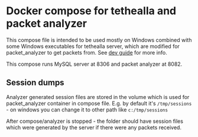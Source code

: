 # Docker compose for tethealla and packet analyzer

This compose file is intended to be used mostly on Windows combined with some Windows 
executables for tethealla server, which are modified for packet_analyzer to get packets from.
See [dev guide](https://github.com/dcrodman/archon/wiki/Developer's-Guide) for more info.

This compose runs MySQL server at 8306 and packet analyzer at 8082.

## Session dumps

Analyzer generated session files are stored in the volume which 
is used for packet_analyzer container in compose file.
E.g. by default it's `/tmp/sessions` - on windows you can change it to other path like `c:/tmp/sessions`

After compose/analyzer is stopped - the folder should have session files which were generated 
by the server if there were any packets received.

